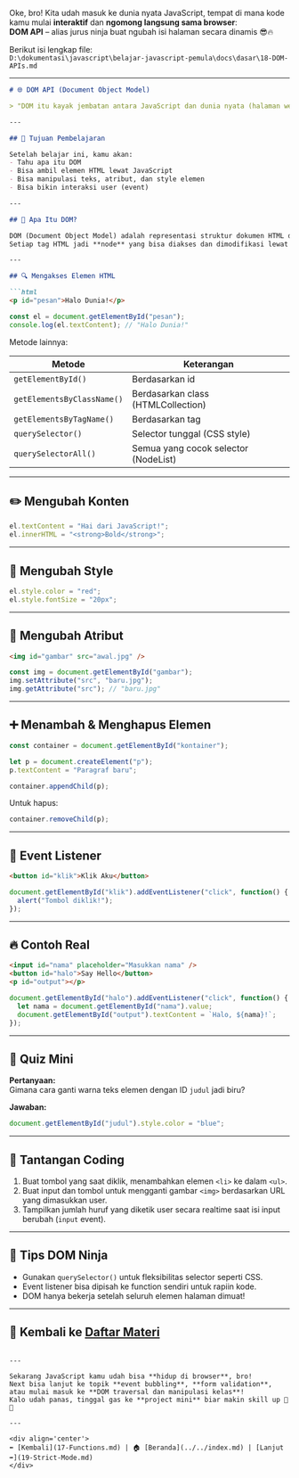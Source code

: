 Oke, bro! Kita udah masuk ke dunia nyata JavaScript, tempat di mana kode kamu mulai **interaktif** dan **ngomong langsung sama browser**:  
**DOM API** – alias jurus ninja buat ngubah isi halaman secara dinamis 😎🔥

Berikut isi lengkap file:  
`D:\dokumentasi\javascript\belajar-javascript-pemula\docs\dasar\18-DOM-APIs.md`

---

```markdown
# 🌐 DOM API (Document Object Model)

> "DOM itu kayak jembatan antara JavaScript dan dunia nyata (halaman web). Tanpa DOM, JavaScript cuma ngomong sendiri."

---

## 🎯 Tujuan Pembelajaran

Setelah belajar ini, kamu akan:
- Tahu apa itu DOM
- Bisa ambil elemen HTML lewat JavaScript
- Bisa manipulasi teks, atribut, dan style elemen
- Bisa bikin interaksi user (event)

---

## 🧱 Apa Itu DOM?

DOM (Document Object Model) adalah representasi struktur dokumen HTML dalam bentuk objek.  
Setiap tag HTML jadi **node** yang bisa diakses dan dimodifikasi lewat JavaScript.

---

## 🔍 Mengakses Elemen HTML

```html
<p id="pesan">Halo Dunia!</p>
```

```javascript
const el = document.getElementById("pesan");
console.log(el.textContent); // "Halo Dunia!"
```

Metode lainnya:

| Metode                        | Keterangan                        |
|------------------------------|-----------------------------------|
| `getElementById()`           | Berdasarkan id                    |
| `getElementsByClassName()`   | Berdasarkan class (HTMLCollection) |
| `getElementsByTagName()`     | Berdasarkan tag                   |
| `querySelector()`            | Selector tunggal (CSS style)      |
| `querySelectorAll()`         | Semua yang cocok selector (NodeList) |

---

## ✏️ Mengubah Konten

```javascript
el.textContent = "Hai dari JavaScript!";
el.innerHTML = "<strong>Bold</strong>";
```

---

## 🎨 Mengubah Style

```javascript
el.style.color = "red";
el.style.fontSize = "20px";
```

---

## 🧪 Mengubah Atribut

```html
<img id="gambar" src="awal.jpg" />
```

```javascript
const img = document.getElementById("gambar");
img.setAttribute("src", "baru.jpg");
img.getAttribute("src"); // "baru.jpg"
```

---

## ➕ Menambah & Menghapus Elemen

```javascript
const container = document.getElementById("kontainer");

let p = document.createElement("p");
p.textContent = "Paragraf baru";

container.appendChild(p);
```

Untuk hapus:

```javascript
container.removeChild(p);
```

---

## 🔁 Event Listener

```html
<button id="klik">Klik Aku</button>
```

```javascript
document.getElementById("klik").addEventListener("click", function() {
  alert("Tombol diklik!");
});
```

---

## 🔥 Contoh Real

```html
<input id="nama" placeholder="Masukkan nama" />
<button id="halo">Say Hello</button>
<p id="output"></p>
```

```javascript
document.getElementById("halo").addEventListener("click", function() {
  let nama = document.getElementById("nama").value;
  document.getElementById("output").textContent = `Halo, ${nama}!`;
});
```

---

## 🧠 Quiz Mini

**Pertanyaan:**  
Gimana cara ganti warna teks elemen dengan ID `judul` jadi biru?

**Jawaban:**
```javascript
document.getElementById("judul").style.color = "blue";
```

---

## 💪 Tantangan Coding

1. Buat tombol yang saat diklik, menambahkan elemen `<li>` ke dalam `<ul>`.
2. Buat input dan tombol untuk mengganti gambar `<img>` berdasarkan URL yang dimasukkan user.
3. Tampilkan jumlah huruf yang diketik user secara realtime saat isi input berubah (`input` event).

---

## 🚀 Tips DOM Ninja

- Gunakan `querySelector()` untuk fleksibilitas selector seperti CSS.
- Event listener bisa dipisah ke function sendiri untuk rapiin kode.
- DOM hanya bekerja setelah seluruh elemen halaman dimuat!

---

## 🔁 Kembali ke [Daftar Materi](../../index.md)
```

---

Sekarang JavaScript kamu udah bisa **hidup di browser**, bro!  
Next bisa lanjut ke topik **event bubbling**, **form validation**, atau mulai masuk ke **DOM traversal dan manipulasi kelas**!  
Kalo udah panas, tinggal gas ke **project mini** biar makin skill up 💪🔥

---

<div align='center'>
⬅️ [Kembali](17-Functions.md) | 🏠 [Beranda](../../index.md) | [Lanjut ➡️](19-Strict-Mode.md)
</div>
